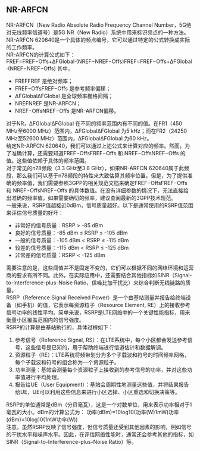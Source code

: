 ## NR-ARFCN
NR-ARFCN（New Radio Absolute Radio Frequency Channel Number，5G绝对无线频率信道号）是5G NR（New Radio）系统中用来标识频点的一种方法。NR-ARFCN 620640是一个具体的频点编号，它可以通过特定的公式转换成实际的工作频率。  
NR-ARFCN的计算公式如下： FREF=FREF−Offs+ΔFGlobal⋅(NREF−NREF−Offs)FREF=FREF−Offs+ΔFGlobal⋅(NREF−NREF−Offs) 其中，  
- FREFFREF 是绝对频率；
- FREF−OffsFREF−Offs 是参考频率偏移；
- ΔFGlobalΔFGlobal 是全球频率栅格间隔；
- NREFNREF 是NR-ARFCN；
- NREF−OffsNREF−Offs 是NR-ARFCN偏移。


对于NR，ΔFGlobalΔFGlobal 在不同的频率范围内有不同的值。在FR1（450 MHz至6000 MHz）范围内，ΔFGlobalΔFGlobal 为5 kHz；而在FR2（24250 MHz至52600 MHz）范围内，ΔFGlobalΔFGlobal 为60 kHz。  
给定NR-ARFCN 620640，我们可以通过上述公式来计算对应的频率。然而，为了准确计算，还需要知道FREF−OffsFREF−Offs 和 NREF−OffsNREF−Offs 的值。这些值依赖于具体的频率范围。  
对于常见的n78频段（3.3 GHz至3.8 GHz），如果NR-ARFCN 620640属于此频段，那么我们可以基于n78频段的特性来大致估算其频率位置。但是，为了提供准确的频率值，我们需要参照3GPP的相关规范文档来确定FREF−OffsFREF−Offs 和 NREF−OffsNREF−Offs 的具体数值。在没有详细参数的情况下，无法直接给出准确的频率值。如果需要确切的频率，建议查阅最新的3GPP技术规范。  
一般来说，RSRP值越接近0dBm，信号质量越好。以下是通常使用的RSRP值范围来评估信号质量的好坏：  
- 非常好的信号质量：RSRP > -85 dBm
- 良好的信号质量：-85 dBm ≤ RSRP ≤ -105 dBm
- 一般的信号质量：-105 dBm < RSRP ≤ -115 dBm
- 较差的信号质量：-115 dBm < RSRP ≤ -125 dBm
- 非常差的信号质量：RSRP < -125 dBm


需要注意的是，这些阈值并不是固定不变的，它们可以根据不同的网络环境和运营商的要求有所不同。此外，在实际应用中，还需要结合其他指标如SINR（Signal-to-Interference-plus-Noise Ratio，信噪比加干扰比）来综合判断无线链路的质量。  
RSRP（Reference Signal Received Power）是一个由基站测量并报告给终端设备（如手机）的值，它表示每资源粒子（Resource Element, RE）上的接收参考信号功率的线性平均。简单来说，RSRP是LTE网络中的一个关键性能指标，用来衡量小区覆盖范围内的信号强度。  
RSRP的计算是由基站执行的，具体过程如下：  
1.	参考信号（Reference Signal, RS）：在LTE系统中，每个小区都会发送参考信号，这些信号是已知的，用于帮助终端进行信道估计和数据解调。
2.	资源粒子（RE）：LTE系统将频带划分为多个子载波和符号的时间频率网格，每个子载波和符号的组合称为一个资源粒子。
3.	功率测量：基站会测量每个资源粒子上接收到的参考信号的功率，并对这些功率值进行平均处理。
4.	报告给UE（User Equipment）：基站会周期性地测量这些值，并将结果报告给UE，UE可以利用这些信息来进行小区选择、小区重选和切换决策等。

RSRP的单位通常是dBm（分贝毫瓦），这是一个对数单位，用来表示功率相对于1毫瓦的大小。dBm的计算公式为： 功率(dBm)=10log⁡10(功率(W)1mW)功率(dBm)=10log10(1mW功率(W))  
注意，虽然RSRP反映了信号强度，但信号质量还受到其他因素的影响，例如信号的干扰水平和噪声水平。因此，在评估网络性能时，通常还会参考其他的指标，如SINR（Signal-to-Interference-plus-Noise Ratio）等。


